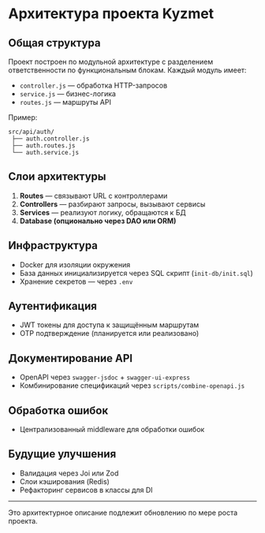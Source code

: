 # Архитектура проекта Kyzmet

## Общая структура

Проект построен по модульной архитектуре с разделением ответственности по функциональным блокам. Каждый модуль имеет:

* `controller.js` — обработка HTTP-запросов
* `service.js` — бизнес-логика
* `routes.js` — маршруты API

Пример:

```
src/api/auth/
 ├── auth.controller.js
 ├── auth.routes.js
 └── auth.service.js
```

## Слои архитектуры

1. **Routes** — связывают URL с контроллерами
2. **Controllers** — разбирают запросы, вызывают сервисы
3. **Services** — реализуют логику, обращаются к БД
4. **Database (опционально через DAO или ORM)**

## Инфраструктура

* Docker для изоляции окружения
* База данных инициализируется через SQL скрипт (`init-db/init.sql`)
* Хранение секретов — через `.env`

## Аутентификация

* JWT токены для доступа к защищённым маршрутам
* OTP подтверждение (планируется или реализовано)

## Документирование API

* OpenAPI через `swagger-jsdoc` + `swagger-ui-express`
* Комбинирование спецификаций через `scripts/combine-openapi.js`

## Обработка ошибок

* Централизованный middleware для обработки ошибок

## Будущие улучшения

* Валидация через Joi или Zod
* Слои кэширования (Redis)
* Рефакторинг сервисов в классы для DI

---

Это архитектурное описание подлежит обновлению по мере роста проекта.
